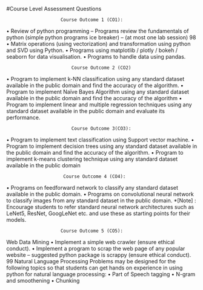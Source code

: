 #Course Level Assessment Questions

                        Course Outcome 1 (CO1):
• Review of python programming – Programs review the fundamentals of python
(simple python programs ice breaker) – (at most one lab session)
98
• Matrix operations (using vectorization) and transformation using python and SVD
using Python.
• Programs using matplotlib / plotly / bokeh / seaborn for data visualisation.
• Programs to handle data using pandas.

                            Course Outcome 2 (CO2)
• Program to implement k-NN classification using any standard dataset available in the
public domain and find the accuracy of the algorithm.
• Program to implement Naïve Bayes Algorithm using any standard dataset available in
the public domain and find the accuracy of the algorithm
• Program to implement linear and multiple regression techniques using any standard
dataset available in the public domain and evaluate its performance.

                            Course Outcome 3(CO3):
• Program to implement text classification using Support vector machine.
• Program to implement decision trees using any standard dataset available in the public
domain and find the accuracy of the algorithm.
• Program to implement k-means clustering technique using any standard dataset
available in the public domain

                         Course Outcome 4 (CO4):
• Programs on feedforward network to classify any standard dataset available in the
public domain.
• Programs on convolutional neural network to classify images from any standard dataset
in the public domain.
*[Note] : Encourage students to refer standard neural network architectures such as LeNet5,
ResNet, GoogLeNet etc. and use these as starting points for their models.

                        Course Outcome 5 (CO5):
Web Data Mining
• Implement a simple web crawler (ensure ethical conduct).
• Implement a program to scrap the web page of any popular website – suggested
python package is scrappy (ensure ethical conduct).
99
Natural Language Processing
Problems may be designed for the following topics so that students can get hands on
experience in using python for natural language processing:
• Part of Speech tagging
• N-gram and smoothening
• Chunking
